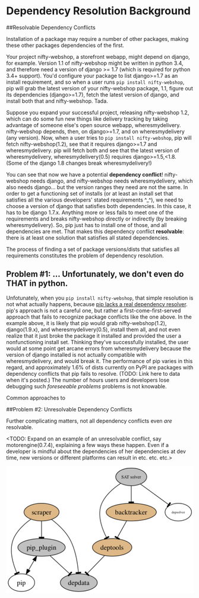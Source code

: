 # Dependency Resolution Background

##Resolvable Dependency Conflicts

Installation of a package may require a number of other packages, making these other packages dependencies of the first.

Your project nifty-webshop, a storefront webapp, might depend on django, for example. Version 1.1 of nifty-webshop might be written in python 3.4, and therefore need a version of django >= 1.7 (which is required for python 3.4+ support). You'd configure your package to list django>=1.7 as an install requirement, and so when a user runs `pip install nifty-webshop`, pip will grab the latest version of your nifty-webshop package, 1.1, figure out its dependencies (django>=1.7), fetch the latest version of django, and install both that and nifty-webshop. Tada.

Suppose you expand your successful project, releasing nifty-webshop 1.2, which can do some fun new things like delivery tracking by taking advantage of someone else's open source webapp, wheresmydelivery. nifty-webshop depends, then, on django>=1.7, and on wheresmydelivery (any version). Now, when a user tries to `pip install nifty-webshop`, pip will fetch nifty-webshop(1.2), see that it requires django>=1.7 and wheresmydelivery. pip will fetch both and see that the latest version of wheresmydelivery, wheresmydelivery(0.5) requires django>=1.5,<1.8. (Some of the django 1.8 changes break wheresmydelivery!)

You can see that now we have a potential **dependency conflict**! nifty-webshop needs django, and nifty-webshop needs wheresmydelivery, which also needs django... but the version ranges they need are not the same. In order to get a functioning set of installs (or at least an install set that satisfies all the various developers' stated requirements ^_^), we need to choose a version of django that satisfies both dependencies. In this case, it has to be django 1.7.x. Anything more or less fails to meet one of the requirements and breaks nifty-webshop directly or indirectly (by breaking wheresmydelivery). So, pip just has to install one of those, and all dependencies are met. That makes this dependency conflict **resolvable**: there is at least one solution that satisfies all stated dependencies.

The process of finding a set of package versions/dists that satisfies all requirements constitutes the problem of dependency resolution.


## Problem #1: ... Unfortunately, we don't even do THAT in python.

Unfotunately, when you `pip install nifty-webshop`, that simple resolution is not what actually happens, because [pip lacks a real dependency resolver](https://github.com/pypa/pip/issues/988). pip's approach is not a careful one, but rather a first-come-first-served approach that fails to recognize package conflicts like the one above. In the example above, it is likely that pip would grab nifty-webshop(1.2), django(1.9.x), and wheresmydelivery(0.5), install them all, and not even realize that it just broke the package it installed and provided the user a nonfunctioning install set. Thinking they've successfully installed, the user would at some point get arcane errors from wheresmydelivery because the version of django installed is not actually compatible with wheresmydelivery, and would break it. The performance of pip varies in this regard, and approximately 1.6% of dists currently on PyPI are packages with dependency conflicts that pip fails to resolve. (TODO: Link here to data when it's posted.) The number of hours users and developers lose debugging such *foreseeable problems* problems is not knowable.

Common approaches to 


##Problem #2: Unresolvable Dependency Conflicts

Further complicating matters, not all dependency conflicts even *are* resolvable.

<TODO: Expand on an example of an unresolvable conflict, say motorengine(0.7.4), explaining a few ways these happen. Even if a developer is mindful about the dependencies of her dependencies at dev time, new versions or different platforms can result in etc. etc. etc.>


![depresolve project components](docs/depresolve.png "depresolve project components")


